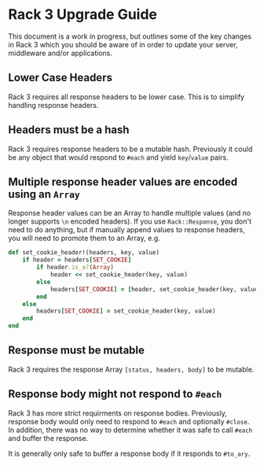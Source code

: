 # Rack 3 Upgrade Guide

This document is a work in progress, but outlines some of the key changes in Rack 3 which you should be aware of in order to update your server, middleware and/or applications.

## Lower Case Headers

Rack 3 requires all response headers to be lower case. This is to simplify handling response headers.

## Headers must be a hash

Rack 3 requires response headers to be a mutable hash. Previously it could be any object that would respond to `#each` and yield `key`/`value` pairs.

## Multiple response header values are encoded using an `Array`

Response header values can be an Array to handle multiple values (and no longer supports `\n` encoded headers). If you use `Rack::Response`, you don't need to do anything, but if manually append values to response headers, you will need to promote them to an Array, e.g.

```ruby
def set_cookie_header!(headers, key, value)
	if header = headers[SET_COOKIE]
		if header.is_a?(Array)
			header << set_cookie_header(key, value)
		else
			headers[SET_COOKIE] = [header, set_cookie_header(key, value)]
		end
	else
		headers[SET_COOKIE] = set_cookie_header(key, value)
	end
end
```

## Response must be mutable

Rack 3 requires the response Array `[status, headers, body]` to be mutable.

## Response body might not respond to `#each`

Rack 3 has more strict requirments on response bodies. Previously, response body would only need to respond to `#each` and optionally `#close`. In addition, there was no way to determine whether it was safe to call `#each` and buffer the response.

It is generally only safe to buffer a response body if it responds to `#to_ary`.
